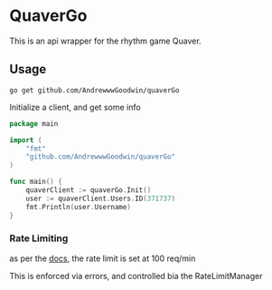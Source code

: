 # QuaverGo

This is an api wrapper for the rhythm game Quaver. 

## Usage
`go get github.com/AndrewwwGoodwin/quaverGo`

Initialize a client, and get some info

```go
package main

import (
	"fmt"
	"github.com/AndrewwwGoodwin/quaverGo"
)

func main() {
	quaverClient := quaverGo.Init()
	user := quaverClient.Users.ID(371737)
	fmt.Println(user.Username)
}
```

### Rate Limiting
as per the [docs](https://wiki.quavergame.com/docs/api-v2), the rate limit is set at 100 req/min

This is enforced via errors, and controlled bia the RateLimitManager

